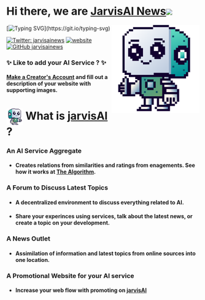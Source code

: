 <h1> Hi there, we are <a href="https://www.jarvisai.news/">JarvisAI News</a><img src="https://media.giphy.com/media/VgCDAzcKvsR6OM0uWg/giphy.gif" width="50"></h1>
<img align='right' src="./support/jarvis_pixel.png" width="230">

[![Typing SVG](https://readme-typing-svg.demolab.com?font=Roboto&pause=1000&color=41C3B3&random=false&width=435&lines=The+most+complete+AI+collection+available.)](https://git.io/typing-svg)

[![Twitter: jarvisainews](https://img.shields.io/twitter/follow/jarvisainews?style=social)](https://twitter.com/jarvisainews)
[![website](https://img.shields.io/badge/Website-46a2f1.svg?&style=flat-square&logo=Google-Chrome&logoColor=white&link=https://www.jarvisai.news/)](https://www.jarvisai.news/)
[![GitHub jarvisainews](https://img.shields.io/github/followers/jarvisainews?label=follow&style=social)](https://github.com/jarvisainews)

### <p color="#41C3B3">✨ Like to add your AI Service ? ✨<p>

#### <a href="https://www.jarvisai.news/">Make a Creator's Account</a> and fill out a description of your website with supporting images.

<div height="2rem" width="100%"> </div>


# <div align="left"> <img src="./support/smjarvis_pixel.png" alt="Jarvis" align="center"/> What is [jarvisAI](https://www.jarvisai.news/) ?</div>

<p font-size="1.5rem">

### An AI Service Aggregate
-  #### Creates relations from similarities and ratings from enagements. See how it works at [The Algorithm](https://github.com/jarvisainews/the-algorithm).

### A Forum to Discuss Latest Topics
- #### A decentralized environment to discuss everything related to AI.
- #### Share your experinces using services, talk about the latest news, or create a topic on your development.

### A News Outlet
- #### Assimilation of information and latest topics from online sources into one location.

### A Promotional Website for your AI service
- #### Increase your web flow with promoting on [jarvisAI](https://www.jarvisai.news/)


<!--
**carter4299/carter4299** is a ✨ _special_ ✨ repository because its `README.md` (this file) appears on your GitHub profile.

Here are some ideas to get you started:

- 🔭 I’m currently working on ...
- 🌱 I’m currently learning ...
- 👯 I’m looking to collaborate on ...
- 🤔 I’m looking for help with ...
- 💬 Ask me about ...
- 📫 How to reach me: ...
- 😄 Pronouns: ...
- ⚡ Fun fact: ...
-->


<!--
**jarvisainews/jarvisainews** is a ✨ _special_ ✨ repository because its `README.md` (this file) appears on your GitHub profile.

Here are some ideas to get you started:

- 🔭 I’m currently working on ...
- 🌱 I’m currently learning ...
- 👯 I’m looking to collaborate on ...
- 🤔 I’m looking for help with ...
- 💬 Ask me about ...
- 📫 How to reach me: ...
- 😄 Pronouns: ...
- ⚡ Fun fact: ...

# <div align="center"> <img src="./support/logo.png" alt="Jarvis" align="center"/> Hi there, we are [jarvisAI News](https://www.jarvisai.news/) 📰</div>
-->
